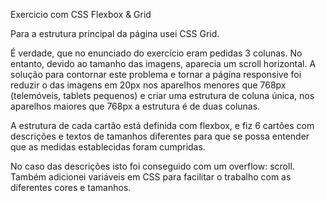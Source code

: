 Exercicio com CSS Flexbox & Grid

Para a estrutura principal da página usei CSS Grid. 

É verdade, que no enunciado do exercício eram pedidas 3 colunas. No entanto, devido ao tamanho das imagens, aparecia um scroll horizontal. A solução para contornar este problema e tornar a página responsive foi reduzir o das imagens em 20px nos aparelhos menores que 768px (telemóveis, tablets pequenos) e criar uma estrutura de coluna única, nos aparelhos maiores que 768px a estrutura é de duas colunas.

A estrutura de cada cartão está definida com flexbox, e fiz 6 cartões com descrições e textos de tamanhos diferentes para que se possa entender que as medidas establecidas foram cumpridas.

No caso das descrições isto foi conseguido com um overflow: scroll. Também adicionei variáveis em CSS para facilitar o trabalho com as diferentes cores e tamanhos.

